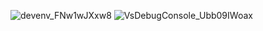 ![devenv_FNw1wJXxw8](https://github.com/user-attachments/assets/7e8c822e-5741-47d8-9170-477199c53466)
![VsDebugConsole_Ubb09IWoax](https://github.com/user-attachments/assets/88e19afe-d7b3-4564-96be-379d1175de24)

